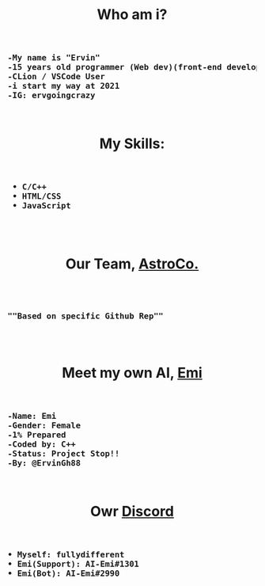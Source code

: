 <h1 align="center">
Who am i?
</h1>
<pre>
<h3>
-My name is "Ervin"
-15 years old programmer (Web dev)(front-end developer)(CyberSecurity)
-CLion / VSCode User
-i start my way at 2021
-IG: ervgoingcrazy
</h3>
</pre>
<h1 align="center">
My Skills: 
</h1>

<pre >
<h3>
 • C/C++
 • HTML/CSS
 • JavaScript
 </h3>
</pre>

<h1 align="center">
Our Team, <a title="AstroCo." href="https://github.com/AstroCorporation"> AstroCo. </a>
</h1>

<pre>
<h3>
 
""Based on specific Github Rep""
</h3>
 
</pre>

<h1 align="center">
Meet my own AI, <a title="Emi's repository" href="https://github.com/ErvinGh88/AI-Emi"> Emi </a>
</h1>

<pre>
<h3>
-Name: Emi
-Gender: Female
-1% Prepared
-Coded by: C++
-Status: Project Stop!!
-By: @ErvinGh88
</h3>
</pre>
<h1 align="center">
  Owr <a title="Dark Planet" href="https://discord.gg/ajr4J9ZqET">Discord</a>
</h1>

<pre>
<h3>
• Myself: fullydifferent
• Emi(Support): AI-Emi#1301
• Emi(Bot): AI-Emi#2990
</h3>
</pre>
